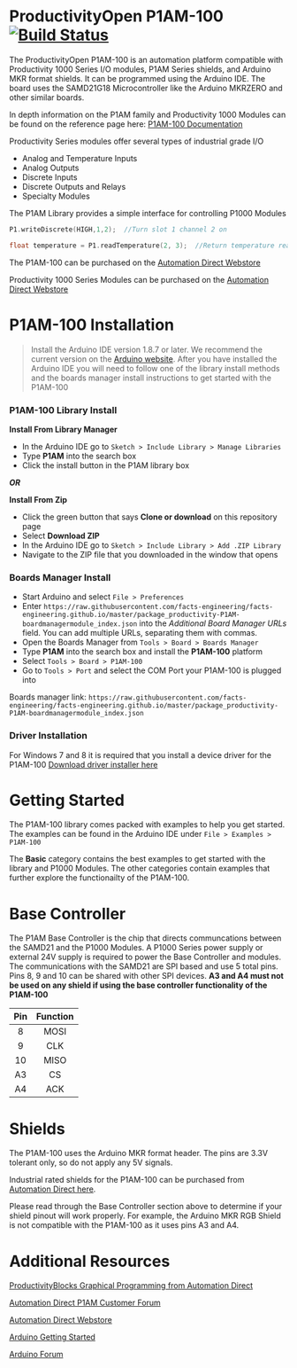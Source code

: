 ProductivityOpen P1AM-100 [![Build Status](https://travis-ci.org/facts-engineering/P1AM.svg?branch=master)](https://travis-ci.org/facts-engineering/P1AM)
============================

The ProductivityOpen P1AM-100 is an automation platform compatible with Productivity 1000 Series I/O modules, P1AM Series shields, and Arduino MKR format shields. It can be programmed using the Arduino IDE. The board uses the SAMD21G18 Microcontroller like the Arduino MKRZERO and other similar boards.

In depth information on the P1AM family and Productivity 1000 Modules can be found on the reference page here: 
[P1AM-100 Documentation](https://facts-engineering.github.io/)

Productivity Series modules offer several types of industrial grade I/O 
 - Analog and Temperature Inputs 
 - Analog Outputs
 - Discrete Inputs
 - Discrete Outputs and Relays
 - Specialty Modules

The P1AM Library provides a simple interface for controlling P1000 Modules
```C++
P1.writeDiscrete(HIGH,1,2);  //Turn slot 1 channel 2 on

float temperature = P1.readTemperature(2, 3);  //Return temperature read from slot 2 channel 3
```

The P1AM-100 can be purchased on the [Automation Direct Webstore](https://www.automationdirect.com/adc/shopping/catalog/programmable_controllers/open_source_controllers_(arduino-compatible)/productivityopen_(arduino-compatible)/controllers_-a-_shields/p1am-100)

Productivity 1000 Series Modules can be purchased on the [Automation Direct Webstore](https://www.automationdirect.com/adc/shopping/catalog/programmable_controllers/productivity_series_controllers/productivity1000_(stackable_micro_plc))

# P1AM-100 Installation #
>Install the Arduino IDE version 1.8.7 or later. We recommend the current version on the [Arduino website](https://www.arduino.cc/en/main/software).
After you have installed the Arduino IDE you will need to follow one of the library install methods and the boards manager install instructions to get started with the P1AM-100 

### P1AM-100 Library Install ###

**Install From Library Manager** 
- In the Arduino IDE go to `Sketch > Include Library > Manage Libraries`
- Type **P1AM** into the search box
- Click the install button in the P1AM library box

 ***OR***

**Install From Zip**
- Click the green button that says **Clone or download** on this repository page
- Select **Download ZIP**
- In the Arduino IDE go to `Sketch > Include Library > Add .ZIP Library`
- Navigate to the ZIP file that you downloaded in the window that opens

### Boards Manager Install ###
- Start Arduino and select `File > Preferences`
- Enter `https://raw.githubusercontent.com/facts-engineering/facts-engineering.github.io/master/package_productivity-P1AM-boardmanagermodule_index.json` into the *Additional Board Manager URLs* field. You can add multiple URLs, separating them with commas.
- Open the Boards Manager from `Tools > Board > Boards Manager`
- Type **P1AM** into the search box and install the **P1AM-100** platform
- Select `Tools > Board > P1AM-100`
- Go to `Tools > Port` and select the COM Port your P1AM-100 is plugged into

Boards manager link: `https://raw.githubusercontent.com/facts-engineering/facts-engineering.github.io/master/package_productivity-P1AM-boardmanagermodule_index.json`

### Driver Installation ###
For Windows 7 and 8 it is required that you install a device driver for the P1AM-100
[Download driver installer here](https://github.com/facts-engineering/P1AMCore/raw/master/drivers.zip)


# Getting Started #
The P1AM-100 library comes packed with examples to help you get started.
The examples can be found in the Arduino IDE under `File > Examples > P1AM-100`

The **Basic** category contains the best examples to get started with the library and P1000 Modules.
The other categories contain examples that further explore the functionailty of the P1AM-100.

# Base Controller #
The P1AM Base Controller is the chip that directs communcations between the SAMD21 and the P1000 Modules. A P1000 Series power supply or external 24V supply is required to power the Base Controller and modules. The communications with the SAMD21 are SPI based and use 5 total pins. Pins 8, 9 and 10 can be shared with other SPI devices. **A3 and A4 must not be used on any shield if using the base controller functionality of the P1AM-100**

| Pin | Function |
|:---:|:--------:|
|  8  |   MOSI   |
|  9  |   CLK    |
|  10 |   MISO   |
|  A3 |      CS  |
|  A4 |    ACK   |


# Shields #

The P1AM-100 uses the Arduino MKR format header. The pins are 3.3V tolerant only, so do not apply any 5V signals. 

Industrial rated shields for the P1AM-100 can be purchased from [Automation Direct here](https://www.automationdirect.com/adc/shopping/catalog/programmable_controllers/open_source_controllers_(arduino-compatible)/productivityopen_(arduino-compatible)/controllers_-a-_shields/).

Please read through the Base Controller section above to determine if your shield pinout will work properly. For example, the Arduino MKR RGB Shield is not compatible with the P1AM-100 as it uses pins A3 and A4. 



# Additional Resources #
[ProductivityBlocks Graphical Programming from Automation Direct](https://github.com/AutomationDirect/ProductivityBlocks)

[Automation Direct P1AM Customer Forum](http://go2adc.com/p1am)

[Automation Direct Webstore](https://www.automationdirect.com/adc/home/home)

[Arduino Getting Started](https://www.arduino.cc/en/Guide/HomePage)

[Arduino Forum](https://forum.arduino.cc/index.php)


